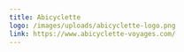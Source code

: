```yaml
---
title: Abicyclette
logo: /images/uploads/abicyclette-logo.png
link: https://www.abicyclette-voyages.com/
---
```

